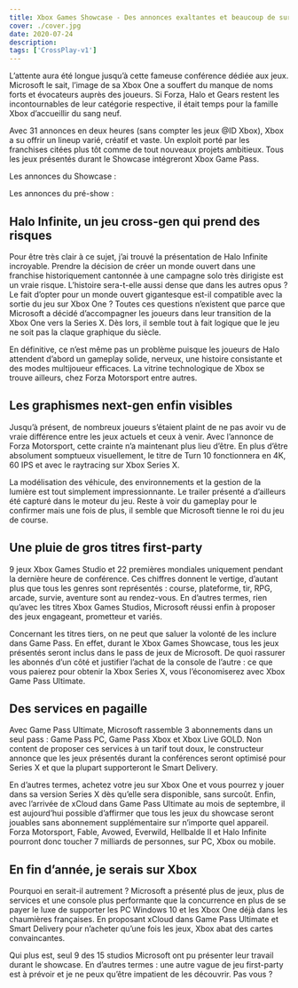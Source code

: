 ```yaml
---
title: Xbox Games Showcase - Des annonces exaltantes et beaucoup de surprises
cover: ./cover.jpg
date: 2020-07-24
description: 
tags: ['CrossPlay-v1']
---
```

L’attente aura été longue jusqu’à cette fameuse conférence dédiée aux jeux. Microsoft le sait, l’image de sa Xbox One a souffert du manque de noms forts et évocateurs auprès des joueurs. Si Forza, Halo et Gears restent les incontournables de leur catégorie respective, il était temps pour la famille Xbox d’accueillir du sang neuf.

Avec 31 annonces en deux heures (sans compter les jeux @ID Xbox), Xbox a su offrir un lineup varié, créatif et vaste. Un exploit porté par les franchises citées plus tôt comme de tout nouveaux projets ambitieux. Tous les jeux présentés durant le Showcase intégreront Xbox Game Pass.

Les annonces du Showcase :

Les annonces du pré-show :

## Halo Infinite, un jeu cross-gen qui prend des risques
Pour être très clair à ce sujet, j’ai trouvé la présentation de Halo Infinite incroyable. Prendre la décision de créer un monde ouvert dans une franchise historiquement cantonnée à une campagne solo très dirigiste est un vraie risque. L’histoire sera-t-elle aussi dense que dans les autres opus ? Le fait d’opter pour un monde ouvert gigantesque est-il compatible avec la sortie du jeu sur Xbox One ? Toutes ces questions n’existent que parce que Microsoft a décidé d’accompagner les joueurs dans leur transition de la Xbox One vers la Series X. Dès lors, il semble tout à fait logique que le jeu ne soit pas la claque graphique du siècle.

En définitive, ce n’est même pas un problème puisque les joueurs de Halo attendent d’abord un gameplay solide, nerveux, une histoire consistante et des modes multijoueur efficaces. La vitrine technologique de Xbox se trouve ailleurs, chez Forza Motorsport entre autres.

## Les graphismes next-gen enfin visibles
Jusqu’à présent, de nombreux joueurs s’étaient plaint de ne pas avoir vu de vraie différence entre les jeux actuels et ceux à venir. Avec l’annonce de Forza Motorsport, cette crainte n’a maintenant plus lieu d’être. En plus d’être absolument somptueux visuellement, le titre de Turn 10 fonctionnera en 4K, 60 IPS et avec le raytracing sur Xbox Series X.

La modélisation des véhicule, des environnements et la gestion de la lumière est tout simplement impressionnante. Le trailer présenté a d’ailleurs été capturé dans le moteur du jeu. Reste à voir du gameplay pour le confirmer mais une fois de plus, il semble que Microsoft tienne le roi du jeu de course.

## Une pluie de gros titres first-party
9 jeux Xbox Games Studio et 22 premières mondiales uniquement pendant la dernière heure de conférence. Ces chiffres donnent le vertige, d’autant plus que tous les genres sont représentés : course, plateforme, tir, RPG, arcade, survie, aventure sont au rendez-vous. En d’autres termes, rien qu’avec les titres Xbox Games Studios, Microsoft réussi enfin à proposer des jeux engageant, prometteur et variés.

Concernant les titres tiers, on ne peut que saluer la volonté de les inclure dans Game Pass. En effet, durant le Xbox Games Showcase, tous les jeux présentés seront inclus dans le pass de jeux de Microsoft. De quoi rassurer les abonnés d’un côté et justifier l’achat de la console de l’autre : ce que vous paierez pour obtenir la Xbox Series X, vous l’économiserez avec Xbox Game Pass Ultimate.

## Des services en pagaille
Avec Game Pass Ultimate, Microsoft rassemble 3 abonnements dans un seul pass : Game Pass PC, Game Pass Xbox et Xbox Live GOLD. Non content de proposer ces services à un tarif tout doux, le constructeur annonce que les jeux présentés durant la conférences seront optimisé pour Series X et que la plupart supporteront le Smart Delivery.

En d’autres termes, achetez votre jeu sur Xbox One et vous pourrez y jouer dans sa version Series X dès qu’elle sera disponible, sans surcoût. Enfin, avec l’arrivée de xCloud dans Game Pass Ultimate au mois de septembre, il est aujourd’hui possible d’affirmer que tous les jeux du showcase seront jouables sans abonnement supplémentaire sur n’importe quel appareil. Forza Motorsport, Fable, Avowed, Everwild, Hellbalde II et Halo Infinite pourront donc toucher 7 milliards de personnes, sur PC, Xbox ou mobile.

## En fin d’année, je serais sur Xbox
Pourquoi en serait-il autrement ? Microsoft a présenté plus de jeux, plus de services et une console plus performante que la concurrence en plus de se payer le luxe de supporter les PC Windows 10 et les Xbox One déjà dans les chaumières françaises. En proposant xCloud dans Game Pass Ultimate et Smart Delivery pour n’acheter qu’une fois les jeux, Xbox abat des cartes convaincantes.

Qui plus est, seul 9 des 15 studios Microsoft ont pu présenter leur travail durant le showcase. En d’autres termes : une autre vague de jeu first-party est à prévoir et je ne peux qu’être impatient de les découvrir. Pas vous ?

